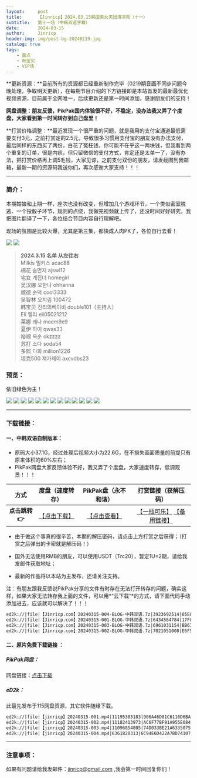 ```yaml
---
layout:     post
title:      【Jinricp】2024.03.15韩国美女天团清凉秀（十一）
subtitle:   第十一场（中韩双语字幕）
date:       2024-03-15
author:     Jinricp
header-img: img/post-bg-20240219.jpg
catalog: true
tags:
    - 露点
    - 韩宝贝
    - VIP场
---
```


**更新资源：**目前所有的资源都已经重新制作完毕（0219期音画不同步问题今晚处理，争取明天更新），在每期节目介绍的下方链接即是本站首发的最新最优化视频资源，目前属于全网唯一，后续更新还是第一时间添加，感谢朋友们的支持！

**网盘调整：朋友反馈，PikPak国内体验很不好，不稳定，没办法我又弄了个度盘，大家看到第一时间转存到自己盘里！**

**打赏价格调整：**最近发现一个很严重的问题，就是我用的支付宝通道最低需要支付3元，之前打赏定的2.5元，导致很多习惯用支付宝的朋友没有办法支付，最后同样的东西买了两份，白花了冤枉钱，你可能不在乎这一两块钱，但我看到两个重复的订单，很是内疚，但只留微信的支付方式，肯定还是太单一了，没有办法，把打赏价格再上调5毛钱，大家见谅，之前支付双份的朋友，请发截图到我邮箱，最新一期的资源码我送你们，再次感谢大家支持！！！

---

### 简介：

本期姑娘和上期一样，座次也没有改变，但增加几个游戏环节，一个类似密室脱逃、一个投骰子环节，规则的点绕，我做完视频就上传了，还没时间好好研究，我把图片翻译了一下，各位结合节目内容自行理解吧。

现场的氛围是比较火爆，尤其是第三集，都快成人肉PK了，各位自行去看！

![](https://www.imgccc.com/2024/03/17/7493e6faefb25.jpg)
![](https://www.imgccc.com/2024/03/17/a14cbfef7f276.jpg)

> **2024.3.15 名单 从左往右**<br>
> Milkis 밀키스 acac88<br>
> 棉花 솜먼지 ajswl12<br>
> 宅女 계집녀 homegirl<br>
> 吴汉娜 오한나 ohhanna<br>
> 顺德 순덕 cool3333<br>
> 吴智林 오지림 100472<br>
> 韩宝贝 진리의베이비 double101（主持人）<br>
> Eli 엘리 eli05021212<br>
> 莱娜 레나 moem9e9<br>
> 夏伊 하이 qwas33<br>
> 裕顺 옥순 okzzzz<br>
> 苏打 소다 soda54<br>
> 多熙 다희 million1226<br>
> 坦克500 쟤가제이 axcvdbs23  

### 预览：

依旧绿色为主！

![](https://www.imgccc.com/2024/03/17/8161b7ca7238b.jpg)
![](https://www.imgccc.com/2024/03/17/d38df9006164c.jpg)
![](https://www.imgccc.com/2024/03/17/a8383790fde9a.jpg)
![](https://www.imgccc.com/2024/03/17/ba26aa6aead68.jpg)
![](https://www.imgccc.com/2024/03/17/21f9ce595c356.gif)
![](https://www.imgccc.com/2024/03/17/3bc215be7c75f.gif)
![](https://www.imgccc.com/2024/03/17/0f6debf0c14b1.gif)
![](https://www.imgccc.com/2024/03/17/268c64986b0c3.gif)
![](https://www.imgccc.com/2024/03/17/081ba14cb9538.gif)
![](https://www.imgccc.com/2024/03/17/b49c2ede8fc58.gif)
![](https://www.imgccc.com/2024/03/17/b22a08f1e7b53.gif)
![](https://www.imgccc.com/2024/03/17/dfeec22b86bfc.gif)
![](https://www.imgccc.com/2024/03/17/077e79ae6732a.gif)

------

### 下载链接：

#### 一、中韩双语自制版本：

+ 原码大小37.1G，经过处理后视频大小为22.6G，在不损失画面质量的前提只有原来体积的60%左右；
+ PikPak网盘大家反馈体验不好，我又弄了个度盘，大家速度转存，低调观景！！！

|     方式      |                       度盘（速度转存）                       |                     PikPak盘（永不和谐）                     |                     打赏链接（获解压码）                     |
| :-----------: | :----------------------------------------------------------: | :----------------------------------------------------------: | :----------------------------------------------------------: |
| **点击跳转👉** | [【点击下载】](https://pan.baidu.com/s/1oSJ4OAeUYMjY-GaJC_dj0Q?pwd=8888) | [【点击查看】](https://mypikpak.com/s/VNtELoAP7LieDTLaq4kjBFcRo1) | [【一瓶可乐】](https://nk.mileifk.com/details/A84D5594) [【备用链接】](https://kkl.mileifk.com/details/B9E9A761) |


+ 由于做这个事真的很辛苦，本期的解压密码，请点击上方打赏之后获得；（打赏之后弹出的卡密就是解压码！）

+ 国外无法使用RMB的朋友，可以使用USDT（Trc20），暂定1U=2期，请给我发邮件获取地址；

+ 最新的作品将以本站为主发布，还请关注支持。

注：有朋友跟我反馈说PikPak分享的文件有时存在无法打开转存的问题，确实这样，如果大家无法转存我上面的文件，可以用*“云下载”*的方式，请下面代码手动添加进去，应该就可以解决了！！！

  ```txt
ed2k://|file|【Jinricp.com】20240315-004-BLOG-中韩双语.7z|3923692514|65E829AE0A7B2EC9E6B7306AF6250A0E|/
ed2k://|file|【Jinricp.com】20240315-001-BLOG-中韩双语.7z|6434564784|17FC5051DE2297462D6080EBD4A96DE7|/
ed2k://|file|【Jinricp.com】20240315-003-BLOG-中韩双语.7z|6961031154|BB675A838EF63C686F005C015403F02E|/
ed2k://|file|【Jinricp.com】20240315-002-BLOG-中韩双语.7z|7021051008|E6F5B04BF43D35242BD107FDFE9FB528|/
  ```



#### 二、原片免费下载链接 ：

##### PikPak网盘：

网盘链接：[点击下载](https://mypikpak.com/s/VNt56dJFpi6-eUUz1Ri81gmYo1)

##### eD2k：

此最先发布于115网盘资源，其它软件随缘下载。

```txt
ed2k://|file|【jinricp】20240315-001.mp4|11195383183|906A46D81C6116D6BACDA1D000DD35B6|/
ed2k://|file|【jinricp】20240315-002.mp4|11182413973|AC6F77BF91A955E0840D36FC4FA77455|/
ed2k://|file|【jinricp】20240315-003.mp4|11096854805|74D033BE21A6335075054A3D4A3F8EE7|/
ed2k://|file|【jinricp】20240315-004.mp4|6361820313|6C94E6D422A7BD74107973919AC5E996|/
```

------

### 注意事项：


如果有问题请给我发邮件：jinricp@gmail.com ,我会第一时间回复你们！